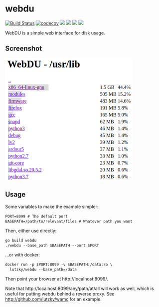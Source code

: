 # webdu

[![Build Status](https://travis-ci.org/lutzky/webdu.svg?branch=master)](https://travis-ci.org/lutzky/webdu)
[![codecov](https://codecov.io/gh/lutzky/webdu/branch/master/graph/badge.svg)](https://codecov.io/gh/lutzky/webdu)
[![](https://images.microbadger.com/badges/version/lutzky/webdu.svg)](https://microbadger.com/images/lutzky/webdu "Get your own version badge on microbadger.com")
[![](https://images.microbadger.com/badges/image/lutzky/webdu.svg)](https://microbadger.com/images/lutzky/webdu "Get your own image badge on microbadger.com")
[![](https://img.shields.io/docker/cloud/automated/lutzky/webdu.svg)](https://hub.docker.com/r/lutzky/webdu/builds)
[![](https://img.shields.io/docker/cloud/build/lutzky/webdu.svg)](https://hub.docker.com/r/lutzky/webdu/builds)

WebDU is a simple web interface for disk usage.

## Screenshot

![Screenshot](screenshot.png)

## Usage

Some variables to make the example simpler:

```shell
PORT=8099 # The default port
BASEPATH=/path/to/relevant/files # Whatever path you want
```

Then, either use directly:

```
go build webdu
./webdu --base_path $BASEPATH --port $PORT
```

...or with docker:

```shell
docker run -p $PORT:8099 -v $BASEPATH:/data:ro \
  lutzky/webdu --base_path=/data
```

Then point your browser at http://localhost:8099/.

Note that http://localhost:8099/any/path/at/all will work as well, which is useful for putting webdu behind a reverse proxy. See http://github.com/lutzky/wamc for an example.
